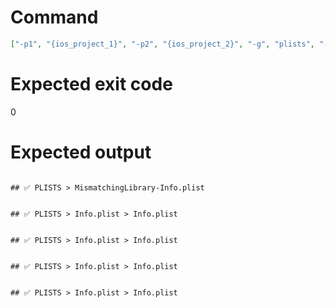 # Command
```json
["-p1", "{ios_project_1}", "-p2", "{ios_project_2}", "-g", "plists", "-f", "markdown"]
```

# Expected exit code
0

# Expected output
```

## ✅ PLISTS > MismatchingLibrary-Info.plist


## ✅ PLISTS > Info.plist > Info.plist


## ✅ PLISTS > Info.plist > Info.plist


## ✅ PLISTS > Info.plist > Info.plist


## ✅ PLISTS > Info.plist > Info.plist



```
